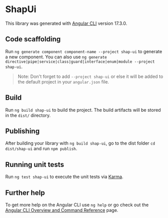 # ShapUi

This library was generated with [Angular CLI](https://github.com/angular/angular-cli) version 17.3.0.

## Code scaffolding

Run `ng generate component component-name --project shap-ui` to generate a new component. You can also use `ng generate directive|pipe|service|class|guard|interface|enum|module --project shap-ui`.
> Note: Don't forget to add `--project shap-ui` or else it will be added to the default project in your `angular.json` file. 

## Build

Run `ng build shap-ui` to build the project. The build artifacts will be stored in the `dist/` directory.

## Publishing

After building your library with `ng build shap-ui`, go to the dist folder `cd dist/shap-ui` and run `npm publish`.

## Running unit tests

Run `ng test shap-ui` to execute the unit tests via [Karma](https://karma-runner.github.io).

## Further help

To get more help on the Angular CLI use `ng help` or go check out the [Angular CLI Overview and Command Reference](https://angular.io/cli) page.
